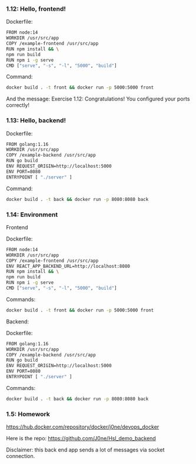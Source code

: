 ### 1.12: Hello, frontend!

Dockerfile:
```sh
FROM node:14
WORKDIR /usr/src/app
COPY /example-frontend /usr/src/app
RUN npm install && \
npm run build
RUN npm i -g serve
CMD ["serve", "-s", "-l", "5000", "build"]
```

Command: 
```sh
docker build . -t front && docker run -p 5000:5000 front
```

And the message: Exercise 1.12: Congratulations! You configured your ports correctly!

### 1.13: Hello, backend!

Dockerfile:
```sh
FROM golang:1.16
WORKDIR /usr/src/app
COPY /example-backend /usr/src/app
RUN go build
ENV REQUEST_ORIGIN=http://localhost:5000
ENV PORT=8080
ENTRYPOINT [ "./server" ]
```
Command: 
```sh
docker build . -t back && docker run -p 8080:8080 back
```

### 1.14: Environment

Frontend

Dockerfile:
```sh
FROM node:14
WORKDIR /usr/src/app
COPY /example-frontend /usr/src/app
ENV REACT_APP_BACKEND_URL=http://localhost:8080
RUN npm install && \
npm run build
RUN npm i -g serve
CMD ["serve", "-s", "-l", "5000", "build"]
```

Commands: 
```sh
docker build . -t front && docker run -p 5000:5000 front
```

Backend:

Dockerfile:
```sh
FROM golang:1.16
WORKDIR /usr/src/app
COPY /example-backend /usr/src/app
RUN go build
ENV REQUEST_ORIGIN=http://localhost:5000
ENV PORT=8080
ENTRYPOINT [ "./server" ]
```
Commands: 
```sh
docker build . -t back && docker run -p 8080:8080 back
```

### 1.5: Homework

https://hub.docker.com/repository/docker/j0ne/devops_docker

Here is the repo: https://github.com/J0ne/Hsl_demo_backend

Disclaimer: this back end app sends a lot of messages via socket connection. 
